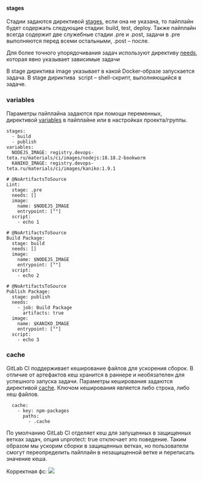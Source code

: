 #### stages
Стадии задаются директивой [stages](https://docs.gitlab.com/ee/ci/yaml/#stage), если она не указана, то пайплайн будет содержать следующие стадии: build, test, deploy. Также пайплайн всегда содержит две служебные стадии .pre и .post, задачи в .pre выполняются перед всеми остальными, .post – после.  
  
Для более точного упорядочивания задач используют директиву [needs](https://docs.gitlab.com/ee/ci/yaml/#needs), которая явно указывает зависимые задачи

В stage дириктива image указывает в какой Docker-образе запускается задача.
В stage дириктива  script – shell-скрипт, выполняющийся в задаче.

### variables
Параметры пайплайна задаются при помощи переменных, директивой [variables](https://docs.gitlab.com/ee/ci/yaml/#variables) в пайплайне или в настройках проекта/группы.
```
stages:
  - build
  - publish
variables:
  NODEJS_IMAGE: registry.devops-teta.ru/materials/ci/images/nodejs:18.18.2-bookworm
  KANIKO_IMAGE: registry.devops-teta.ru/materials/ci/images/kaniko:1.9.1  
 
# @NoArtifactsToSource
Lint:
  stage: .pre
  needs: []
  image:
    name: $NODEJS_IMAGE
    entrypoint: [""]
  script:
    - echo 1
 
# @NoArtifactsToSource
Build Package:
  stage: build
  needs: []
  image:
    name: $NODEJS_IMAGE
    entrypoint: [""]
  script:
    - echo 2
 
# @NoArtifactsToSource
Publish Package:
  stage: publish
  needs:
    - job: Build Package
      artifacts: true
  image:
    name: $KANIKO_IMAGE
    entrypoint: [""]
  script:
    - echo 3
```

### cache
GitLab CI поддерживает кеширование файлов для ускорения сборок. В отличие от артефактов кеш хранится в раннере и необязателен для успешного запуска задачи.
Параметры кеширования задаются директивой [cache](https://docs.gitlab.com/ee/ci/yaml/#cache). Ключом кеширования является либо строка, либо хеш файлов. 
```
  cache:
    - key: npm-packages
      paths:
        - .cache
```
По умолчанию GitLab CI отделяет кеш для запущенных в защищенных ветках задач, опция unprotect: true отключает это поведение. Таким образом мы ускорим сборки в защищенных ветках, но пользователи смогут переопределить пайплайн в незащищенной ветке и переписать значение кеша.

Корректная фс:
![](https://i.imgur.com/sHruGB9.png)
